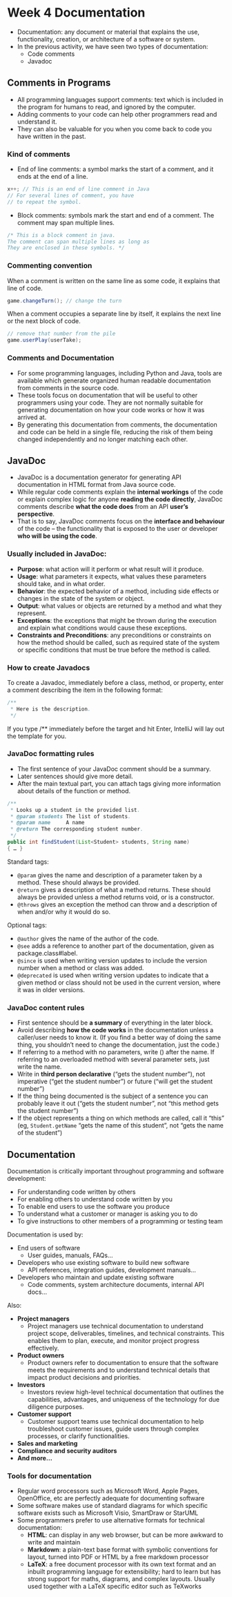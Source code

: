 # Week 4 Documentation

- Documentation: any document or material that explains the use, functionality, creation, or architecture of a software or system.
- In the previous activity, we have seen two types of documentation:
    - Code comments
    - Javadoc

## Comments in Programs

- All programming languages support comments: text which is included in the program for humans to read, and ignored by the computer.
- Adding comments to your code can help other programmers read and understand it.
- They can also be valuable for you when you come back to code you have written in the past.

### Kind of comments

- End of line comments: a symbol marks the start of a comment, and it ends at the end of a line.
```java
x++; // This is an end of line comment in Java
// For several lines of comment, you have
// to repeat the symbol.
```

- Block comments: symbols mark the start and end of a comment. The comment may span multiple lines.
```java
/* This is a block comment in java.
The comment can span multiple lines as long as
They are enclosed in these symbols. */
```

### Commenting convention

When a comment is written on the same line as some code, it explains that line of code.
```java
game.changeTurn(); // change the turn
```
When a comment occupies a separate line by itself, it explains the next line or the next block of code.
```java
// remove that number from the pile
game.userPlay(userTake);
```

### Comments and Documentation

- For some programming languages, including Python and Java, tools are available which generate organized human readable documentation from comments in the source code.
- These tools focus on documentation that will be useful to other programmers using your code. They are not normally suitable for generating documentation on how your code works or how it was arrived at.
- By generating this documentation from comments, the documentation and code can be held in a single file, reducing the risk of them being changed independently and no longer matching each other.

## JavaDoc

- JavaDoc is a documentation generator for generating API documentation in HTML format from Java source code.
- While regular code comments explain the **internal workings** of the code or explain complex logic for anyone **reading the code directly**, JavaDoc comments describe **what the code does** from an API **user’s perspective**.
- That is to say, JavaDoc comments focus on the **interface and behaviour** of the code – the functionality that is exposed to the user or developer **who will be using the code**.

### Usually included in JavaDoc:

- **Purpose**: what action will it perform or what result will it produce.
- **Usage**: what parameters it expects, what values these parameters should take, and in what order.
- **Behavior**: the expected behavior of a method, including side effects or changes in the state of the system or object.
- **Output**: what values or objects are returned by a method and what they represent.
- **Exceptions**: the exceptions that might be thrown during the execution and explain what conditions would cause these exceptions.
- **Constraints and Preconditions**: any preconditions or constraints on how the method should be called, such as required state of the system or specific conditions that must be true before the method is called.

### How to create Javadocs 

To create a Javadoc, immediately before a class, method, or property, enter a comment describing the item in the following format:
```java
/**
 * Here is the description.
 */
```
If you type /** immediately before the target and hit Enter, IntelliJ will lay out the template for you.

### JavaDoc formatting rules

- The first sentence of your JavaDoc comment should be a summary.
- Later sentences should give more detail.
- After the main textual part, you can attach tags giving more information about details of the function or method.

```java
/**
 * Looks up a student in the provided list.
 * @param students The list of students.
 * @param name     A name
 * @return The corresponding student number.
 */
public int findStudent(List<Student> students, String name)
{ … }
```

Standard tags:
- `@param` gives the name and description of a parameter taken by a method. These should always be provided.
- `@return` gives a description of what a method returns. These should always be provided unless a method returns void, or is a constructor.
- `@throws` gives an exception the method can throw and a description of when and/or why it would do so.

Optional tags:
- `@author` gives the name of the author of the code.
- `@see` adds a reference to another part of the documentation, given as package.class#label.
- `@since` is used when writing version updates to include the version number when a method or class was added.
- `@deprecated` is used when writing version updates to indicate that a given method or class should not be used in the current version, where it was in older versions.


### JavaDoc content rules

- First sentence should be **a summary** of everything in the later block.
- Avoid describing **how the code works** in the documentation unless a caller/user needs to know it. (If you find a better way of doing the same thing, you shouldn’t need to change the documentation, just the code.)
- If referring to a method with no parameters, write () after the name. If referring to an overloaded method with several parameter sets, just write the name.
- Write in **third person declarative** (“gets the student number”), not imperative (“get the student number”) or future (“will get the student number”)
- If the thing being documented is the subject of a sentence you can probably leave it out (“gets the student number”, not “this method gets the student number”)
- If the object represents a thing on which methods are called, call it “this” (eg, `Student.getName` “gets the name of this student”, not “gets the name of the student”)

## Documentation

Documentation is critically important throughout programming and software development:
- For understanding code written by others
- For enabling others to understand code written by you
- To enable end users to use the software you produce
- To understand what a customer or manager is asking you to do
- To give instructions to other members of a programming or testing team

Documentation is used by:

- End users of software
    - User guides, manuals, FAQs…
- Developers who use existing software to build new software
    - API references, integration guides, development manuals…
- Developers who maintain and update existing software
    - Code comments, system architecture documents, internal API docs…

Also:

- **Project managers**
    - Project managers use technical documentation to understand project scope, deliverables, timelines, and technical constraints. This enables them to plan, execute, and monitor project progress effectively.
- **Product owners**
    - Product owners refer to documentation to ensure that the software meets the requirements and to understand technical details that impact product decisions and priorities.
- **Investors**
    - Investors review high-level technical documentation that outlines the capabilities, advantages, and uniqueness of the technology for due diligence purposes.
- **Customer support**
    - Customer support teams use technical documentation to help troubleshoot customer issues, guide users through complex processes, or clarify functionalities.
- **Sales and marketing**
- **Compliance and security auditors**
- **And more…**

### Tools for documentation

- Regular word processors such as Microsoft Word, Apple Pages, OpenOffice, etc are perfectly adequate for documenting software
- Some software makes use of standard diagrams for which specific software exists such as Microsoft Visio, SmartDraw or StarUML
- Some programmers prefer to use alternative formats for technical documentation:
    - **HTML**: can display in any web browser, but can be more awkward to write and maintain
    - **Markdown**: a plain-text base format with symbolic conventions for layout, turned into PDF or HTML by a free markdown processor
    - **LaTeX**: a free document processor with its own text format and an inbuilt programming language for extensibility; hard to learn but has strong support for maths, diagrams, and complex layouts. Usually used together with a LaTeX specific editor such as TeXworks
